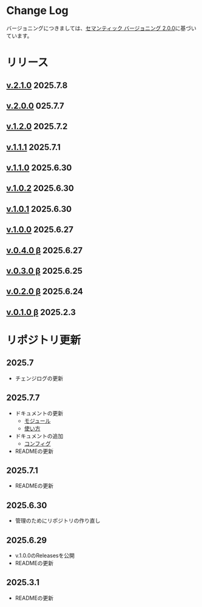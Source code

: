 # Change Log
バージョニングにつきましては、[セマンティック バージョニング 2.0.0](https://semver.org/lang/ja/)に基づいています。

# リリース

## [v.2.1.0](./changelog/v2/v.2.1.0.md) 2025.7.8

## [v.2.0.0](./changelog/v2/v.2.0.0.md) 025.7.7

## [v.1.2.0](./changelog/v1/v.1.2.0.md) 2025.7.2

## [v.1.1.1](./changelog/v1/v.1.1.1.md) 2025.7.1

## [v.1.1.0](./changelog/v1/v.1.1.0.md) 2025.6.30

## [v.1.0.2](./changelog/v1/v.1.0.2.md) 2025.6.30

## [v.1.0.1](./changelog/v1/v.1.0.1.md) 2025.6.30

## [v.1.0.0](./changelog/v1/v.1.0.0.md) 2025.6.27

## [v.0.4.0 β](./changelog/v0/v.0.4.0.md) 2025.6.27

## [v.0.3.0 β](./changelog/v0/v.0.3.0.md) 2025.6.25

## [v.0.2.0 β](./changelog/v0/v.0.2.0.md) 2025.6.24

## [v.0.1.0 β](./changelog/v0/v.0.1.0.md) 2025.2.3

# リポジトリ更新

## 2025.7
- チェンジログの更新

## 2025.7.7
- ドキュメントの更新
  - [モジュール](./module.md)
  - [使い方](./use.md)
- ドキュメントの追加
  - [コンフィグ](./config.md)
- READMEの更新

## 2025.7.1
- READMEの更新

## 2025.6.30
- 管理のためにリポジトリの作り直し

## 2025.6.29
- v.1.0.0のReleasesを公開
- READMEの更新

## 2025.3.1
- READMEの更新